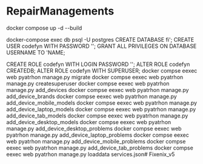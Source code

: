 # RepairManagements
docker compose up -d --build

docker-compose exec db psql -U postgres
CREATE DATABASE fi';
CREATE USER codefyn WITH PASSWORD '';
GRANT ALL PRIVILEGES ON DATABASE USERNAME TO 'NAME;


CREATE ROLE codefyn WITH LOGIN PASSWORD '';
ALTER ROLE codefyn CREATEDB;
ALTER ROLE codefyn WITH SUPERUSER;
docker compse eexec web pyatrhon manage.py migrate
docker compse eexec web pyatrhon manage.py createsuperuser
docker compse eexec web pyatrhon manage.py   add_devices
docker compse eexec web pyatrhon manage.py   add_device_brands
docker compse eexec web pyatrhon manage.py   add_device_mobile_models
docker compse eexec web pyatrhon manage.py   add_device_laptop_models
docker compse eexec web pyatrhon manage.py   add_device_tab_models
docker compse eexec web pyatrhon manage.py   add_device_desktop_models
docker compse eexec web pyatrhon manage.py   add_device_desktop_problems
docker compse eexec web pyatrhon manage.py   add_device_laptop_problems
docker compse eexec web pyatrhon manage.py   add_device_mobile_problems
docker compse eexec web pyatrhon manage.py   add_device_tab_problems
docker compse eexec web pyatrhon manage.py   loaddata services.json# Fixenix_v5

